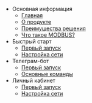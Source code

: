- Основная информация
    - [Главная](/#/)
    - [О продукте](../ru/about/about.md)
    - [Преимущества решения](../ru/about/pros_cons.md)
    - [Что такое MODBUS?](../ru/about/modbus.md)
- Быстрый старт
    - [Первый запуск](../ru/fast_setup/first_start.md)
    - [Настройка сети](fast_setup/setup_your_wifi.md)
- Телеграм-бот
    - [Первый запуск](../ru/telegram/first_start.md)
    - [Основные команды](ru/telegram/telegram.md)
- Личный кабинет
    - [Первый запуск](../ru/fast_setup/first_start.md)
    - [Настройка сети](fast_setup/setup.md)
